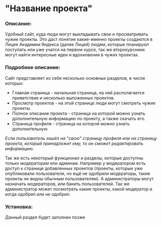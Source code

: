 # "Название проекта"

### Описание:

Удобный сайт, куда люди могут выкладывать свои и просматривать чужие проекты. Это даст понятие какие-именно проекты создаются в Лицее Академии Яндекса (далее Лицей) людям, которые планируют поступать или уже учатся на первом курсе, так же второкурсники могут найти интересные идеи и вдохновения в чужих проектах.

### Подробное описание:

Сайт представляет из себя несколько основных разделов, в числе которых:

- Главная страница - начальная страница, на ней располагается приветствие и несколько выложенных проектов.
- Просмотр проектов - на этой странице люди могут смотреть чужие проекты
- Полное описание проекта - страница на которой можно узнать дополнительную информацию по проекту, а также скачать его.
- Страница профиля - страница на которой можно узнать дополнительную

*Если пользователь зашёл на "свою" страницу профиля или на страницу проекта, который принадлежит ему, то он сможет редактировать информацию.*

Так же есть некоторый функционал и разделы, которые доступны только модераторам или админам. Например у модератором есть доступ к странице добавленных проектов (проекты, которые уже опубликовали пользователи, но ещё не одобрили модераторы, такие проекты не видны обычным пользователям). А администраторы могут назначать модераторов, или банить пользователей. Так же администратор может посмотреть какие проекты, какой модератор и когда одобрил или не одобрил.

### Установка:

Данный раздел будет заполнен позже

